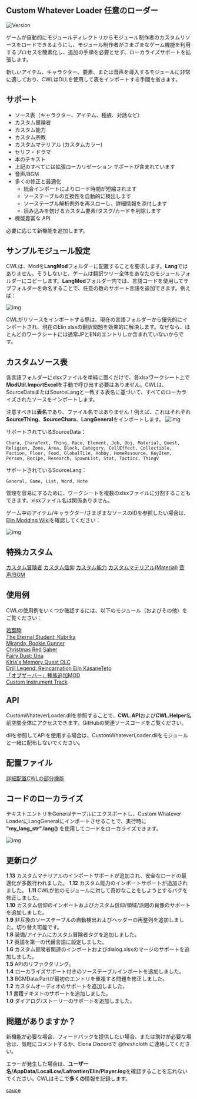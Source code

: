 ## Custom Whatever Loader 任意のローダー

![Version](https://img.shields.io/badge/Version-1.13.0-R.svg)

ゲームが自動的にモジュールディレクトリからモジュール制作者のカスタムリソースをロードできるようにし、モジュール制作者がさまざまなゲーム機能を利用するプロセスを簡素化し、追加の手順を必要とせず、ローカライズサポートを拡張します。

新しいアイテム、キャラクター、要素、または音声を導入するモジュールに非常に適しており、CWLはDLLを使用して表をインポートする手間を省きます。

## サポート

- ソース表（キャラクター、アイテム、種族、対話など）
- カスタム冒険者
- カスタム能力
- カスタム宗教
- カスタムマテリアル (カスタムカラー)
- セリフ・ドラマ
- 本のテキスト
- 上記のすべてには拡張ローカリゼーション サポートが含まれています
- 音声/BGM
- 多くの修正と最適化
    - 統合インポートによりロード時間が短縮されます
    - ソーステーブルの互換性を自動的に検出します
    - ソーステーブル解析例外を再スローし、詳細情報を添付します
    - 読み込みを妨げるカスタム要素/タスク/カードを削除します
- 機能豊富な API

必要に応じて新機能を追加します。

## サンプルモジュール設定

CWLは、Modを**LangMod**フォルダーに配置することを要求します。**Lang**ではありません。そうしないと、ゲームは翻訳ツリー全体をあなたのモジュールフォルダーにコピーします。**LangMod**フォルダー内では、言語コードを使用してサブフォルダーを命名することで、任意の数のサポート言語を追加できます。例えば：

![img](https://i.postimg.cc/tJypn1Ys/image.png)

CWLがリソースをインポートする際は、現在の言語フォルダーから優先的にインポートされ、現在のElin xlsxの翻訳問題を効果的に解決します。なぜなら、ほとんどのワークシートには通常JPとENのエントリしか含まれていないからです。

## カスタムソース表

各言語フォルダーにxlsxファイルを単純に置くだけで、各xlsxワークシート上で**ModUtil.ImportExcel**を手動で呼び出す必要はありません。CWLは、SourceDataまたはSourceLangと一致する表名に基づいて、すべてのローカライズされたソースをインポートします。

注意すべきは**表名**であり、ファイル名ではありません！例えば、これはそれぞれ**SourceThing**、**SourceChara**、**LangGeneral**をインポートします。
![img](https://i.postimg.cc/vZqGNjfC/Screenshot-1.png)

サポートされているSourceData：
```
Chara, CharaText, Thing, Race, Element, Job, Obj, Material, Quest, Religion, Zone, Area, Block, Category, CellEffect, Collectible, Faction, Floor, Food, GlobalTile, Hobby, HomeResource, KeyItem, Person, Recipe, Research, SpawnList, Stat, Tactics, ThingV
```

サポートされているSourceLang：
```
General, Game, List, Word, Note
```

管理を容易にするために、ワークシートを複数のxlsxファイルに分割することもできます。xlsxファイル名は関係ありません。

ゲーム中のアイテム/キャラクター/さまざまなソースのIDを参照したい場合は、[Elin Modding Wiki](https://elin-modding-resources.github.io/Elin.Docs)を確認してください：

![img](https://i.postimg.cc/15wF6V2L/image.png)

## 特殊カスタム

[カスタム冒険者](https://github.com/gottyduke/Elin.Plugins/tree/master/CustomWhateverLoader/Docs/CustomAdventurer.md#カスタム冒険者)
[カスタム信仰](https://github.com/gottyduke/Elin.Plugins/tree/master/CustomWhateverLoader/Docs/CustomReligion.md#カスタム信仰)
[カスタム能力](https://github.com/gottyduke/Elin.Plugins/tree/master/CustomWhateverLoader/Docs/CustomElement.md#カスタム能力)
[カスタムマテリアル(Material)](https://github.com/gottyduke/Elin.Plugins/tree/master/CustomWhateverLoader/Docs/CustomMaterial.md#カスタムマテリアル)
[音声/BGM](https://github.com/gottyduke/Elin.Plugins/tree/master/CustomWhateverLoader/Docs/CustomSound.md#音声bgm)

## 使用例

CWLの使用例をいくつか確認するには、以下のモジュール（およびその他）をご覧ください：

[若葉睦](https://steamcommunity.com/sharedfiles/filedetails/?id=3380127472)  
[The Eternal Student: Kubrika](https://steamcommunity.com/sharedfiles/filedetails/?id=3380350255)  
[Miranda, Rookie Gunner](https://steamcommunity.com/sharedfiles/filedetails/?id=3383166653)  
[Christmas Red Saber](https://steamcommunity.com/sharedfiles/filedetails/?id=3383191390)  
[Fairy Dust: Una](https://steamcommunity.com/sharedfiles/filedetails/?id=3384670717)  
[Kiria's Memory Quest DLC](https://steamcommunity.com/sharedfiles/filedetails/?id=3381789374)  
[Drill Legend: Reincarnation Eiln KasaneTeto](https://steamcommunity.com/sharedfiles/filedetails/?id=3385442190)  
[「オブザーバー」種族追加MOD](https://steamcommunity.com/sharedfiles/filedetails/?id=3385578698)  
[Custom Instrument Track](https://steamcommunity.com/sharedfiles/filedetails/?id=3374708172)  

## API

CustomWhateverLoader.dllを参照することで、**CWL.API**および**CWL.Helper**名前空間全体にアクセスできます。GitHubの関連ソースコードをご覧ください。

dllを参照してAPIを使用する場合は、CustomWhateverLoader.dllをモジュールと一緒に配布しないでください。

## 配置ファイル  
  
[詳細配置CWLの部分機能](https://github.com/gottyduke/Elin.Plugins/tree/master/CustomWhateverLoader/Docs/Config.md)  

## コードのローカライズ

テキストエントリをGeneralテーブルにエクスポートし、Custom Whatever LoaderにLangGeneralにインポートさせることで、実行時に **"my_lang_str".lang()** を使用してコードをローカライズできます。

![img](https://i.postimg.cc/76HS3t8M/image.png)

## 更新ログ

**1.13** カスタムマテリアルのインポートサポートが追加され、安全なロードの最適化が多数行われました。
**1.12** カスタム能力のインポートサポートが追加されました。
**1.11** CWLが他のモジュールに対して奇妙なことをしようとするバグを修正しました。  
**1.10** カスタム信仰のインポートおよびカスタム信仰/領域/派閥の肖像のサポートを追加しました。  
**1.9** 非互換のソーステーブルの自動検出およびヘッダーの再整列を追加しました。切り替え可能です。  
**1.8** 装備/アイテムにカスタム冒険者タグを追加しました。  
**1.7** 英語を第一の代替言語に設定しました。  
**1.6** カスタム冒険者関連のインポートおよびdialog.xlsxのマージのサポートを追加しました。  
**1.5** APIのリファクタリング。  
**1.4** ローカライズサポート付きのソーステーブルインポートを追加しました。  
**1.3** BGMData.Partが最初のエントリを重複する問題を修正しました。  
**1.2** カスタムオーディオのサポートを追加しました。  
**1.1** 書籍テキストのサポートを追加しました。  
**1.0** ダイアログ/ストーリーのサポートを追加しました。

## 問題がありますか？

新機能が必要な場合、フィードバックを提供したい場合、または助けが必要な場合は、気軽にコメントするか、Elona Discordで @freshcloth に連絡してください。

エラーが発生した場合は、**ユーザー名/AppData/LocalLow/Lafrontier/Elin/Player.log**を確認することを忘れないでください。CWLはそこで**多くの**情報を記録します。

[sauce](https://github.com/gottyduke/Elin.Plugins/tree/master/CustomWhateverLoader)
